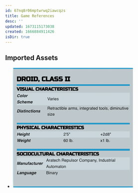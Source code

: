 ```yaml
---
id: 67nq8r06mptwrwq2iawcqzs
title: Game References
desc: ''
updated: 1673115173038
created: 1666884911426
isDir: true
---
```


## Imported Assets

- ![Pasted image 20220704104454.png](/assets/pasted-image-20220704104454-9er8r6x8ni4z.png)
